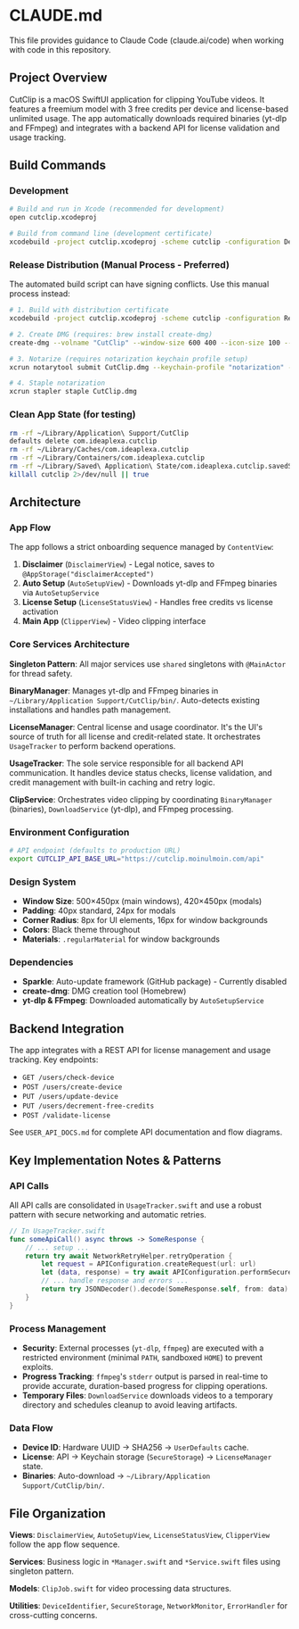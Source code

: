 # CLAUDE.md

This file provides guidance to Claude Code (claude.ai/code) when working with code in this repository.

## Project Overview

CutClip is a macOS SwiftUI application for clipping YouTube videos. It features a freemium model with 3 free credits per device and license-based unlimited usage. The app automatically downloads required binaries (yt-dlp and FFmpeg) and integrates with a backend API for license validation and usage tracking.

## Build Commands

### Development
```bash
# Build and run in Xcode (recommended for development)
open cutclip.xcodeproj

# Build from command line (development certificate)
xcodebuild -project cutclip.xcodeproj -scheme cutclip -configuration Debug build
```

### Release Distribution (Manual Process - Preferred)
The automated build script can have signing conflicts. Use this manual process instead:

```bash
# 1. Build with distribution certificate
xcodebuild -project cutclip.xcodeproj -scheme cutclip -configuration Release -derivedDataPath build CODE_SIGN_STYLE=Manual CODE_SIGN_IDENTITY="Developer ID Application: Ideaplexa LLC (53P98M92V7)" clean build

# 2. Create DMG (requires: brew install create-dmg)
create-dmg --volname "CutClip" --window-size 600 400 --icon-size 100 --app-drop-link 450 150 CutClip.dmg build/Build/Products/Release/cutclip.app

# 3. Notarize (requires notarization keychain profile setup)
xcrun notarytool submit CutClip.dmg --keychain-profile "notarization" --wait

# 4. Staple notarization
xcrun stapler staple CutClip.dmg
```

### Clean App State (for testing)
```bash
rm -rf ~/Library/Application\ Support/CutClip
defaults delete com.ideaplexa.cutclip
rm -rf ~/Library/Caches/com.ideaplexa.cutclip
rm -rf ~/Library/Containers/com.ideaplexa.cutclip
rm -rf ~/Library/Saved\ Application\ State/com.ideaplexa.cutclip.savedState
killall cutclip 2>/dev/null || true
```

## Architecture

### App Flow
The app follows a strict onboarding sequence managed by `ContentView`:
1. **Disclaimer** (`DisclaimerView`) - Legal notice, saves to `@AppStorage("disclaimerAccepted")`
2. **Auto Setup** (`AutoSetupView`) - Downloads yt-dlp and FFmpeg binaries via `AutoSetupService`
3. **License Setup** (`LicenseStatusView`) - Handles free credits vs license activation
4. **Main App** (`ClipperView`) - Video clipping interface

### Core Services Architecture

**Singleton Pattern**: All major services use `shared` singletons with `@MainActor` for thread safety.

**BinaryManager**: Manages yt-dlp and FFmpeg binaries in `~/Library/Application Support/CutClip/bin/`. Auto-detects existing installations and handles path management.

**LicenseManager**: Central license and usage coordinator. It's the UI's source of truth for all license and credit-related state. It orchestrates `UsageTracker` to perform backend operations.

**UsageTracker**: The sole service responsible for all backend API communication. It handles device status checks, license validation, and credit management with built-in caching and retry logic.

**ClipService**: Orchestrates video clipping by coordinating `BinaryManager` (binaries), `DownloadService` (yt-dlp), and FFmpeg processing.

### Environment Configuration
```bash
# API endpoint (defaults to production URL)
export CUTCLIP_API_BASE_URL="https://cutclip.moinulmoin.com/api"
```

### Design System
- **Window Size**: 500×450px (main windows), 420×450px (modals)
- **Padding**: 40px standard, 24px for modals
- **Corner Radius**: 8px for UI elements, 16px for window backgrounds
- **Colors**: Black theme throughout
- **Materials**: `.regularMaterial` for window backgrounds

### Dependencies
- **Sparkle**: Auto-update framework (GitHub package) - Currently disabled
- **create-dmg**: DMG creation tool (Homebrew)
- **yt-dlp & FFmpeg**: Downloaded automatically by `AutoSetupService`

## Backend Integration

The app integrates with a REST API for license management and usage tracking. Key endpoints:

- `GET /users/check-device`
- `POST /users/create-device`
- `PUT /users/update-device`
- `PUT /users/decrement-free-credits`
- `POST /validate-license`

See `USER_API_DOCS.md` for complete API documentation and flow diagrams.

## Key Implementation Notes & Patterns

### API Calls
All API calls are consolidated in `UsageTracker.swift` and use a robust pattern with secure networking and automatic retries.

```swift
// In UsageTracker.swift
func someApiCall() async throws -> SomeResponse {
    // ... setup ...
    return try await NetworkRetryHelper.retryOperation {
        let request = APIConfiguration.createRequest(url: url)
        let (data, response) = try await APIConfiguration.performSecureRequest(request)
        // ... handle response and errors ...
        return try JSONDecoder().decode(SomeResponse.self, from: data)
    }
}
```

### Process Management
- **Security**: External processes (`yt-dlp`, `ffmpeg`) are executed with a restricted environment (minimal `PATH`, sandboxed `HOME`) to prevent exploits.
- **Progress Tracking**: `ffmpeg`'s `stderr` output is parsed in real-time to provide accurate, duration-based progress for clipping operations.
- **Temporary Files**: `DownloadService` downloads videos to a temporary directory and schedules cleanup to avoid leaving artifacts.

### Data Flow
- **Device ID**: Hardware UUID → SHA256 → `UserDefaults` cache.
- **License**: API → Keychain storage (`SecureStorage`) → `LicenseManager` state.
- **Binaries**: Auto-download → `~/Library/Application Support/CutClip/bin/`.

## File Organization

**Views**: `DisclaimerView`, `AutoSetupView`, `LicenseStatusView`, `ClipperView` follow the app flow sequence.

**Services**: Business logic in `*Manager.swift` and `*Service.swift` files using singleton pattern.

**Models**: `ClipJob.swift` for video processing data structures.

**Utilities**: `DeviceIdentifier`, `SecureStorage`, `NetworkMonitor`, `ErrorHandler` for cross-cutting concerns.
